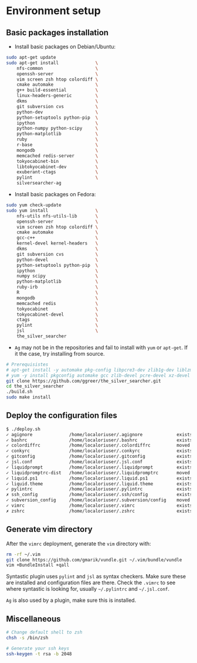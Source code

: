 Environment setup
=================

Basic packages installation
---------------------------
* Install basic packages on Debian/Ubuntu:
```bash
sudo apt-get update
sudo apt-get install              \
    nfs-common                    \
    openssh-server                \
    vim screen zsh htop colordiff \
    cmake automake                \
    g++ build-essential           \
    linux-headers-generic         \
    dkms                          \
    git subversion cvs            \
    python-dev                    \
    python-setuptools python-pip  \
    ipython                       \
    python-numpy python-scipy     \
    python-matplotlib             \
    ruby                          \
    r-base                        \
    mongodb                       \
    memcached redis-server        \
    tokyocabinet-bin              \
    libtokyocabinet-dev           \
    exuberant-ctags               \
    pylint                        \
    silversearcher-ag
```
* Install basic packages on Fedora:
```bash
sudo yum check-update
sudo yum install                  \
    nfs-utils nfs-utils-lib       \
    openssh-server                \
    vim screen zsh htop colordiff \
    cmake automake                \
    gcc-c++                       \
    kernel-devel kernel-headers   \
    dkms                          \
    git subversion cvs            \
    python-devel                  \
    python-setuptools python-pip  \
    ipython                       \
    numpy scipy                   \
    python-matplotlib             \
    ruby-irb                      \
    R                             \
    mongodb                       \
    memcached redis               \
    tokyocabinet                  \
    tokyocabinet-devel            \
    ctags                         \
    pylint                        \
    jsl                           \
    the_silver_searcher
```
* `Ag` may not be in the repositories and fail to install with `yum` or `apt-get`. If it the case, try installing from source.
```bash
# Prerequisistes
# apt-get install -y automake pkg-config libpcre3-dev zlib1g-dev liblzma-dev
# yum -y install pkgconfig automake gcc zlib-devel pcre-devel xz-devel
git clone https://github.com/ggreer/the_silver_searcher.git
cd the_silver_searcher
./build.sh
sudo make install
```

Deploy the configuration files
------------------------------
```bash
$ ./deploy.sh
✓ agignore              /home/localoriuser/.agignore             exists (same)
✓ bashrc                /home/localoriuser/.bashrc               exists (same)
✓ colordiffrc           /home/localoriuser/.colordiffrc          moved
✓ conkyrc               /home/localoriuser/.conkyrc              exists (same)
✓ gitconfig             /home/localoriuser/.gitconfig            exists (same)
✓ jsl.conf              /home/localoriuser/.jsl.conf             exists (same)
✓ liquidprompt          /home/localoriuser/.liquidprompt         exists (same)
✓ liquidpromptrc-dist   /home/localoriuser/.liquidpromptrc       moved
✓ liquid.ps1            /home/localoriuser/.liquid.ps1           exists (same)
✓ liquid.theme          /home/localoriuser/.liquid.theme         exists (same)
✓ pylintrc              /home/localoriuser/.pylintrc             exists (same)
✗ ssh_config            /home/localoriuser/.ssh/config           exists (with diffs): not copying (-f to force)
✓ subversion_config     /home/localoriuser/.subversion/config    moved
✓ vimrc                 /home/localoriuser/.vimrc                exists (same)
✗ zshrc                 /home/localoriuser/.zshrc                exists (with diffs): not copying (-f to force)
```

Generate vim directory
----------------------
After the `vimrc` deployment, generate the `vim` directory with:
```bash
rm -rf ~/.vim
git clone https://github.com/gmarik/vundle.git ~/.vim/bundle/vundle
vim +BundleInstall +qall
```
Syntastic plugin uses `pylint` and `jsl` as syntax checkers. Make sure these are
installed and configuration files are there. Check the `.vimrc` to see
where syntastic is looking for, usually `~/.pylintrc` and `~/.jsl.conf`.

`Ag` is also used by a plugin, make sure this is installed.

Miscellaneous
-------------
```bash
# Change default shell to zsh
chsh -s /bin/zsh

# Generate your ssh keys
ssh-keygen -t rsa -b 2048
```


